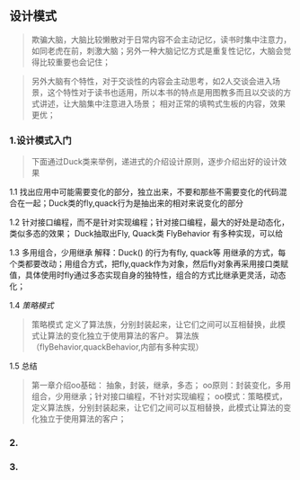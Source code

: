 ## 设计模式

> 欺骗大脑，大脑比较懒散对于日常内容不会主动记忆，读书时集中注意力，如同老虎在前，刺激大脑；另外一种大脑记忆方式是重复性记忆，大脑会觉得比较重要也会记住；

> 另外大脑有个特性，对于交谈性的内容会主动思考，如2人交谈会进入场景，这个特性对于读书也适用，所以本书的特点是用图教多而且以交谈的方式讲述，让大脑集中注意进入场景； 相对正常的填鸭式生板的内容，效果更优；

### 1.设计模式入门

> 下面通过Duck类来举例，递进式的介绍设计原则，逐步介绍出好的设计效果

1.1 找出应用中可能需要变化的部分，独立出来，不要和那些不需要变化的代码混合在一起；Duck类的fly,quack行为是抽出来的相对来说变化的部分

1.2 针对接口编程，而不是针对实现编程；针对接口编程，最大的好处是动态化，类似多态的效果； Duck抽取出Fly, Quack类 FlyBehavior 有多种实现，可以给

1.3 多用组合，少用继承
	解释：Duck() 的行为有fly, quack等 用继承的方式，每个类都要改动；用组合方式，把fly,quack作为对象，然后fly对象再采用接口类赋值，具体使用时fly通过多态实现自身的独特性，组合的方式比继承更灵活，动态化；

1.4 *策略模式*
> 策略模式 定义了算法族，分别封装起来，让它们之间可以互相替换，此模式让算法的变化独立于使用算法的客户。 算法族（flyBehavior,quackBehavior,内部有多种实现）

1.5 总结
> 第一章介绍oo基础： 抽象，封装，继承，多态； oo原则：封装变化，多用组合，少用继承；针对接口编程，不针对实现编程；
> oo模式：策略模式，定义算法族，分别封装起来，让它们之间可以互相替换，此模式让算法的变化独立于使用算法的客户；


### 2.
### 3.
